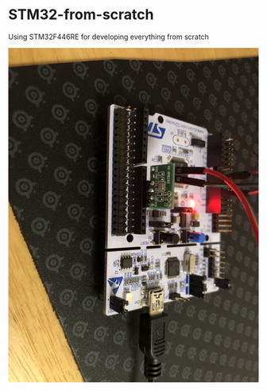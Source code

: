 # STM32-from-scratch

Using STM32F446RE for developing everything from scratch

![alt text](https://github.com/hohaidang/STM32-from-scratch/blob/master/Board_Sensor_1.jpeg)
